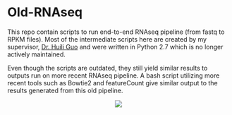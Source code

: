 # Old-RNAseq

This repo contain scripts to run end-to-end RNAseq pipeline (from fastq to RPKM files). Most of the intermediate scripts here are created by my supervisor, [Dr. Huili Guo](https://www.hguolab.com) and were written in Python 2.7 which is no longer actively maintained.

Even though the scripts are outdated, they still yield similar results to outputs run on more recent RNAseq pipeline. A bash script utilizing more recent tools such as Bowtie2 and featureCount give similar output to the results generated from this old pipeline.

<center><img src="Flowchart.png"/></center>
